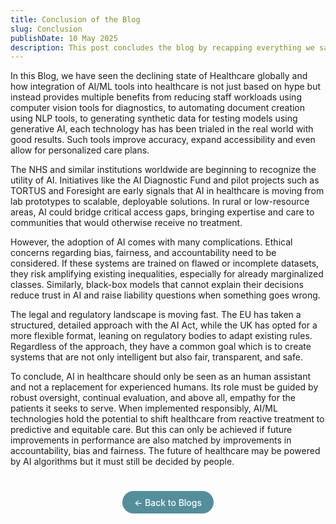 ```yaml
---
title: Conclusion of the Blog
slug: Conclusion
publishDate: 10 May 2025
description: This post concludes the blog by recapping everything we saw in it
---
```


In this Blog, we have seen the declining state of Healthcare globally and how integration of AI/ML tools into healthcare is not just based on hype but instead provides multiple benefits from reducing staff workloads using computer vision tools for diagnostics, to automating document creation using NLP tools, to generating synthetic data for testing models using generative AI, each technology has has been trialed in the real world with good results. Such tools improve accuracy, expand accessibility and even allow for personalized care plans.

The NHS and similar institutions worldwide are beginning to recognize the utility of AI. Initiatives like the AI Diagnostic Fund and pilot projects such as TORTUS and Foresight are early signals that AI in healthcare is moving from lab prototypes to scalable, deployable solutions. In rural or low-resource areas, AI could bridge critical access gaps, bringing expertise and care to communities that would otherwise receive no treatment.

However, the adoption of AI comes with many complications. Ethical concerns regarding bias, fairness, and accountability need to be considered. If these systems are trained on flawed or incomplete datasets, they risk amplifying existing inequalities, especially for already marginalized classes. Similarly, black-box models that cannot explain their decisions reduce trust in AI and raise liability questions when something goes wrong.

The legal and regulatory landscape is moving fast. The EU has taken a structured, detailed approach with the AI Act, while the UK has opted for a more flexible format, leaning on regulatory bodies to adapt existing rules. Regardless of the approach, they have a common goal which is to create systems that are not only intelligent but also fair, transparent, and safe.

To conclude, AI in healthcare should only be seen as an human assistant and not a replacement for experienced humans. Its role must be guided by robust oversight, continual evaluation, and above all, empathy for the patients it seeks to serve. When implemented responsibly, AI/ML technologies hold the potential to shift healthcare from reactive treatment to predictive and equitable care. But this can only be achieved if future improvements in performance are also  matched by improvements in accountability, bias and fairness. The future of healthcare may be powered by AI algorithms but it must still be decided by people.

<footer style="margin-top: 3rem; text-align: center;">
  <a href="/blog" style="padding: 0.6rem 1.2rem; background-color: #548e9b; color: #ffffff; font-size: 1.2 rem; border-radius: 25px; text-decoration: none; font-weight: 500;">
    ← Back to Blogs
  </a>
</footer>


